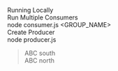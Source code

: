 Running Locally <br/>
Run Multiple Consumers <br />
node consumer.js <GROUP_NAME> <br />
Create Producer <br />
node producer.js <br />
> ABC south <br />
> ABC north <br />
